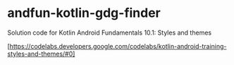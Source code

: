 # andfun-kotlin-gdg-finder

Solution code for Kotlin Android Fundamentals 10.1: Styles and themes

[https://codelabs.developers.google.com/codelabs/kotlin-android-training-styles-and-themes/#0]